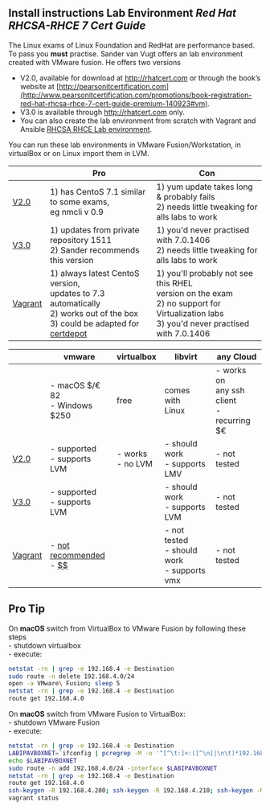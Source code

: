 ## Install instructions Lab Environment _Red Hat RHCSA-RHCE 7 Cert Guide_

The Linux exams of Linux Foundation and RedHat are performance based. To pass you **must** practise. Sander van Vugt offers an lab environment created with VMware fusion. He offers two versions
- V2.0, available for download at http://rhatcert.com or through the book’s website at [http://pearsonitcertification.com](http://www.pearsonitcertification.com/promotions/book-registration-red-hat-rhcsa-rhce-7-cert-guide-premium-140923#vm).
- V3.0 is available through http://rhatcert.com only.
- You can also create the lab environment from scratch with Vagrant and Ansible [RHCSA RHCE Lab environment](../../../RHCSA-RHCE-Lab-Environment/tree/eth1).

You can run these lab environments in VMware Fusion/Workstation, in virtualBox or on Linux import them in LVM.



|  | Pro  | Con  |
|---          |---|---|
| [V2.0](http://www.rhatcert.com/downloads/)  |1) has CentoS 7.1 similar to some exams, <br />eg nmcli v 0.9| 1) yum update takes long & probably fails  <br />2) needs little tweaking for alls labs to work  |
| [V3.0](http://www.rhatcert.com/downloads/)  |1) updates from private repository 1511<br />2) Sander recommends this version | 1) you'd never practised with 7.0.1406  <br />2) needs little tweaking for alls labs to work|
| [Vagrant](../../../RHCSA-RHCE-Lab-Environment/)  | 1) always latest CentoS version, <br />updates to 7.3 automatically<br >2) works out of the box<br />3) could be adapted for [certdepot](http://certdepot.com) |  1) you'll probably not see this RHEL<br > version on the exam<br />2) no support for Virtualization labs<br /> 3) you'd never practised with 7.0.1406|

|   | vmware | virtualbox  |  libvirt | any Cloud |
|---|---|---|---|---|
|| - macOS $/€ 82<br />- Windows $250 | free | comes with<br />Linux|- works on<br />any ssh client<br />- recurring $€|
| [V2.0](http://www.rhatcert.com/downloads/)  | - supported<br />- supports LVM  | - works<br />- no LVM  | - should work <br >- supports LMV   | - not tested  |
|  [V3.0](http://www.rhatcert.com/downloads/) | - supported<br />- supports LVM   |   | - should work <br >- supports LVM  | - not tested  |
|  [Vagrant](../../../RHCSA-RHCE-Lab-Environment/) | - [not<br /> recommended](http://blog.scottlowe.org/2016/09/28/why-now-using-virtualbox-with-vagrant/)<br />- [$$](https://www.vagrantup.com/vmware/#buy-now) |   | - not tested<br >- should work <br >- supports vmx  | - not tested  |




## Pro Tip
On **macOS** switch from VirtualBox to VMware Fusion by following these steps<br />- shutdown virtualbox<br />- execute:
```bash
netstat -rn | grep -e 192.168.4 -e Destination
sudo route -n delete 192.168.4.0/24
open -a VMware\ Fusion; sleep 5
netstat -rn | grep -e 192.168.4 -e Destination
route get 192.168.4.0
```

On **macOS** switch from VMware Fusion to VirtualBox:<br />- shutdown VMware Fusion<br />- execute:
```bash
netstat -rn | grep -e 192.168.4 -e Destination
LABIPAVBOXNET=`ifconfig | pcregrep -M -o '^[^\t:]+:([^\n]|\n\t)*192.168.4' | egrep -o -m 1 '^[^:]+'`
echo $LABIPAVBOXNET
sudo route -n add 192.168.4.0/24 -interface $LABIPAVBOXNET
netstat -rn | grep -e 192.168.4 -e Destination
route get 192.168.4.0
ssh-keygen -R 192.168.4.200; ssh-keygen -R 192.168.4.210; ssh-keygen -R 192.168.4.220
vagrant status
```
